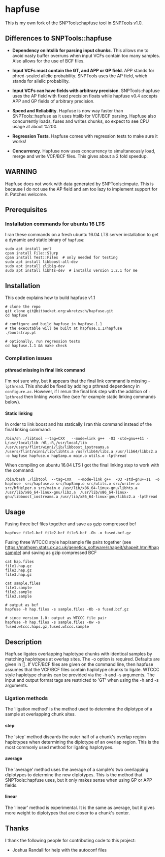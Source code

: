 # hapfuse

This is my own fork of the SNPTools::hapfuse tool in [SNPTools v1.0](http://sourceforge.net/projects/snptools).

## Differences to SNPTools::hapfuse

* **Dependency on htslib for parsing input chunks**.
  This allows me to avoid nasty buffer overruns when input VCFs contain too many samples. Also allows for the use of BCF files.

* **Input VCFs must contain the GT, and APP or GP field**.
  APP stands for phred-scaled allelic probability.  SNPTools uses the AP field, which stands for allelic probability.

* **Input VCFs can have fields with arbitrary precision**.  SNPTools::hapfuse uses the AP field with fixed precision floats while hapfuse v0.4 accepts APP and GP fields of arbitrary precision.  

* **Speed and Reliability**.
  Hapfuse is now way faster than SNPTools::hapfuse as it uses htslib for VCF/BCF parsing.  Hapfuse also concurrently loads, fuses and writes chunks, so expect to see CPU usage at about %200.

* **Regression Tests**. Hapfuse comes with regression tests to make sure it works!

* **Concurrency**. Hapfuse now uses concurrency to simultaneously load, merge and write VCF/BCF files.  This gives about a 2 fold speedup.

## WARNING
Hapfuse does not work with data generated by SNPTools::impute.  This
is because I do not use the AP field and am too lazy to implement
support for it.  Patches welcome.

## Prerequisites

### Installation commands for ubuntu 16 LTS

I ran these commands on a fresh ubuntu 16.04 LTS server installation
to get a dynamic and static binary of `hapfuse`:

    sudo apt install perl
    cpan install File::Slurp
    cpan install Test::Files  # only needed for testing
    sudo apt install libboost-all-dev
    sudo apt install zlib1g-dev
    sudo apt install libhts-dev  # installs version 1.2.1 for me

## Installation

This code explains how to build hapfuse v1.1

    # clone the repo
    git clone git@bitbucket.org:wkretzsch/hapfuse.git
    cd hapfuse

    # configure and build hapfuse in hapfuse.1.1
    # the executable will be built at hapfuse.1.1/hapfuse
    ./bootstrap.pl

    # optionally, run regression tests
    cd hapfuse.1.1 && make check

### Compilation issues

#### pthread missing in final link command

I'm not sure why, but it appears that the final link command is
missing `-lpthread`. This should be fixed by adding a pthread
dependency in `configure.ac`. However, if I rerun the final link step
with the addition of `-lpthread` then linking works fine (see for
example static linking commands below). 

#### Static linking

In order to link boost and hts statically I ran
this command instead of the final linking command: 

    /bin/sh ./libtool --tag=CXX   --mode=link g++  -O3 -std=gnu++11 -L/usr/local/lib -Wl,-R,/usr/local/lib /usr/users/flint/winni/lib/libboost_iostreams.a /users/flint/winni/lib/libhts.a /usr/lib64/libz.a /usr/lib64/libbz2.a -o hapfuse hapfuse.o hapSamp.o main.o utils.o -lpthread

When compiling on ubuntu 16.04 LTS I got the final linking step to
work with the command:

    /bin/bash ./libtool  --tag=CXX   --mode=link g++  -O3 -std=gnu++11  -o hapfuse  src/hapfuse.o src/hapSamp.o src/utils.o src/writer.o src/hfHelper.o src/main.o /usr/lib/x86_64-linux-gnu/libhts.a /usr/lib/x86_64-linux-gnu/libz.a  /usr/lib/x86_64-linux-gnu/libboost_iostreams.a /usr/lib/x86_64-linux-gnu/libbz2.a -lpthread

## Usage

Fusing three bcf files together and save as gzip compressed bcf

    hapfuse file1.bcf file2.bcf file3.bcf -Ob -o fused.bcf.gz

Fusing three WTCCC style hap/sample file pairs together (see
https://mathgen.stats.ox.ac.uk/genetics_software/shapeit/shapeit.html#hapsample)
and saving as gzip compressed BCF

    cat hap.files
    file1.hap.gz
    file2.hap.gz
    file3.hap.gz

    cat sample.files
    file1.sample
    file2.sample
    file3.sample
    
    # output as bcf
    hapfuse -h hap.files -s sample.files -Ob -o fused.bcf.gz
    
    # since version 1.0: output as WTCCC file pair
    hapfuse -h hap.files -s sample.files -Ow -o fused.wtccc.haps.gz,fused.wtccc.sample

## Description

Hapfuse ligates overlapping haplotype chunks with identical samples
by matching haplotypes at overlap sites.  The -o option is
required. Defaults are given in []. If VCF/BCF files are given on
the command line, then hapfuse assumes that the VCF/BCF files
contain haplotype chunks to ligate.  WTCCC style haplotype chunks
can be provided via the -h and -s arguments. The input and output
format tags are restricted to 'GT' when using the -h and -s
arguments.

### Ligation methods

The 'ligation method' is the method used to determine the diplotype
of a sample at overlapping chunk sites.

#### step

The 'step' method discards the outer half of a chunk's overlap
region haplotypes when determining the diplotype of an overlap
region.  This is the most commonly used method for ligating 
haplotypes.

#### average

The 'average' method uses the average of a sample's two overlapping
diplotypes to determine the new diplotypes. This is the method that
SNPTools::hapfuse uses, but it only makes sense when using GP or APP
fields.

#### linear

The 'linear' method is experimental.  It is the same as average, but
it gives more weight to diplotypes that are closer to a chunk's
center. 

## Thanks

I thank the following people for contributing code to this project:

- Joshua Randall for help with the autoconf files
